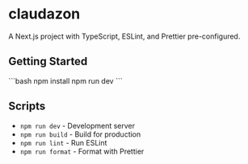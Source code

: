 # claudazon

A Next.js project with TypeScript, ESLint, and Prettier pre-configured.

## Getting Started

\`\`\`bash
npm install
npm run dev
\`\`\`

## Scripts

- `npm run dev` - Development server
- `npm run build` - Build for production
- `npm run lint` - Run ESLint
- `npm run format` - Format with Prettier

